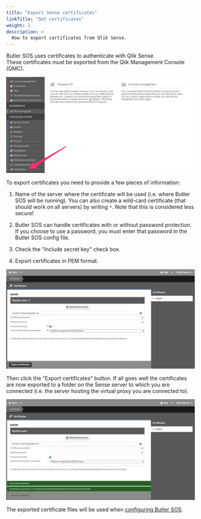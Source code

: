 ```yaml
---
title: "Export Sense certificates"
linkTitle: "Get certificates"
weight: 2
description: >
  How to export certificates from Qlik Sense.
---
```


Butler SOS uses certificates to authenticate with Qlik Sense.  
These certificates must be exported from the Qlik Management Console (QMC).

![Qlik Sense certificate export](qmc-certexport-1.png "Exporting certificates from Qlik")

To export certificates you need to provide a few pieces of information: 

1. Name of the server where the certificate will be used (i.e. where Butler SOS will be running). You can also create a wild-card certificate (that should work on all servers) by writing `*`. Note that this is considered less secure!

2. Butler SOS can handle certificates with or without password protection. If you choose to use a password, you must enter that password in the Butler SOS config file.

3. Check the "Include secret key" check box.

4. Export certificates in PEM format.

![Qlik Sense certificate export](qmc-certexport-2.png "Exporting certificates from Qlik, step 2")

Then click the "Export certificates" button. If all goes well the certificates are now exported to a folder on the Sense server to which you are connected (i.e. the server hosting the virtual proxy you are connected to):

![Qlik Sense certificate export](qmc-certexport-3.png "Exporting certificates from Qlik - all done!")

The exported certificate files will be used when [configuring Butler SOS](/docs/getting_started/install_config/config_file_format/).
